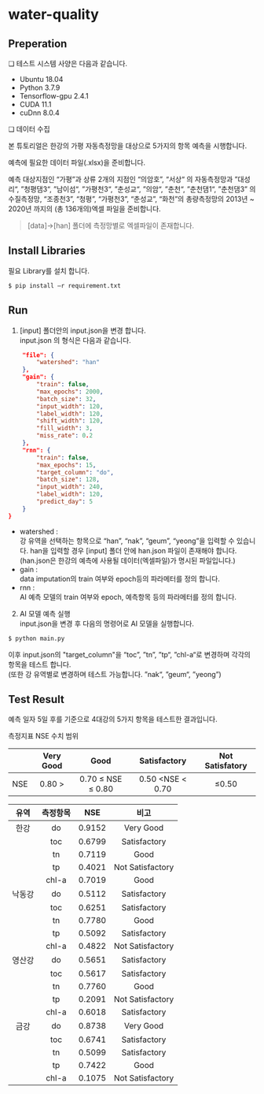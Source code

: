 # water-quality	

## Preperation
❏ 테스트 시스템 사양은 다음과 같습니다. 
- Ubuntu 18.04
- Python 3.7.9
- Tensorflow-gpu 2.4.1
- CUDA 11.1
- cuDnn 8.0.4

❏ 데이터 수집     

본 튜토리얼은 한강의 가평 자동측정망을 대상으로 5가지의 항목 예측을 
시행합니다.    

예측에 필요한 데이터 파일(.xlsx)을 준비합니다.     

예측 대상지점인 “가평”과 상류 2개의 지점인 “의암호”, “서상“ 의 자동측정망과 ”대성리“, ”청평댐3“, ”남이섬“, ”가평천3“, ”춘성교“, ”의암“, ”춘천“, ”춘천댐1“, ”춘천댐3” 의 수질측정망, “조종천3”, “청평”, “가평천3”, “춘성교”, “화천”의 총량측정망의 2013년 ~ 2020년 까지의 (총 136개의)엑셀 파일을 준비합니다.
> [data]->[han] 폴더에 측정망별로 엑셀파일이 존재합니다.     

## Install Libraries
필요 Library를 설치 합니다.    
 
```bash
$ pip install –r requirement.txt
```

## Run 
1. [input] 폴더안의 input.json을 변경 합니다.     
input.json 의 형식은 다음과 같습니다.     
```json
    "file": {
        "watershed": "han"
    },
    "gain": {
        "train": false,
        "max_epochs": 2000,
        "batch_size": 32,
        "input_width": 120,
        "label_width": 120,
        "shift_width": 120,
        "fill_width": 3,
        "miss_rate": 0.2
    },
    "rnn": {
        "train": false,
        "max_epochs": 15,
        "target_column": "do",
        "batch_size": 128,
        "input_width": 240,
        "label_width": 120,
        "predict_day": 5
    }
}
```
- watershed :     
강 유역을 선택하는 항목으로 “han”, “nak”, “geum”, “yeong”을 입력할 수 있습니다. han을 입력할 경우 [input] 폴더 안에 han.json  파일이 존재해야 합니다.  (han.json은 한강의 예측에 사용될 데이터(엑셀파일)가 명시된 파일입니다.)    
- gain :     
data imputation의 train 여부와 epoch등의 파라메터를 정의 합니다.     
- rnn :     
AI 예측 모델의 train 여부와 epoch, 예측항목 등의 파라메터를 정의 합니다.    
2. AI 모델 예측 실행    
input.json을 변경 후 다음의 명령어로 AI 모델을 실행합니다.      
```bash
$ python main.py
```
이후 input.json의 "target_column"을 “toc”, ”tn”, ”tp“, ”chl-a“로 변경하며 각각의 항목을 테스트 합니다.     
(또한 강 유역별로 변경하며 테스트 가능합니다. ”nak“, ”geum“, ”yeong”)        

## Test Result
예측 일자 5일 후를 기준으로 4대강의 5가지 항목을 테스트한 결과입니다.     

측정지표 NSE 수치 범위    

||**Very Good**|**Good**|**Satisfactory**|**Not Satisfatory**|
|:---:|:---:|:---:|:---:|:---:|
|NSE|  0.80 > |0.70 ≤ NSE ≤ 0.80| 0.50 <NSE < 0.70|    ≤0.50|    

    
        
            
            

|**유역**|**측정항목**|**NSE**|**비고**|
|:---:|:---:|:---:|:---:|
|한강|do|0.9152|Very Good|
||toc|0.6799|Satisfactory|
||tn|0.7119|Good|
||tp|0.4021|Not Satisfactory|
||chl-a|0.7019|Good|
|낙동강|do|0.5112|Satisfactory|
||toc|0.6251|Satisfactory|
||tn|0.7780|Good|
||tp|0.5092|Satisfactory|
||chl-a|0.4822|Not Satisfactory|
|영산강|do|0.5651|Satisfactory|
||toc|0.5617|Satisfactory|
||tn|0.7760|Good|
||tp|0.2091|Not Satisfactory|
||chl-a|0.6018|Satisfactory|
|금강|do|0.8738|Very Good|
||toc|0.6741|Satisfactory|
||tn|0.5099|Satisfactory|
||tp|0.7422|Good|
||chl-a|0.1075|Not Satisfactory|



	

<!--stackedit_data:
eyJoaXN0b3J5IjpbLTE4ODkxMjgxMTYsMjU3ODkyNTc0LDIwMj
g5MDU1MDIsLTI2MjAwOTc1LC0yMDIxOTM0NjA3LDY5MzQ3ODMz
NCw1MTQ2MTc1MzAsLTE0MTMyNDg4ODNdfQ==
-->